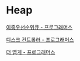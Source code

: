 # Heap

[이중우선순위큐 - 프로그래머스](./이중우선순위큐.md)

[디스크 컨트롤러 - 프로그래머스](./디스크컨트롤러.md)

[더 맵게 - 프로그래머스](./더맵게.md)
